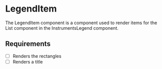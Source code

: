 # LegendItem

The LegendItem component is a component used to render items for the
List component in the InstrumentsLegend component.

## Requirements

* [ ] Renders the rectangles
* [ ] Renders a title
